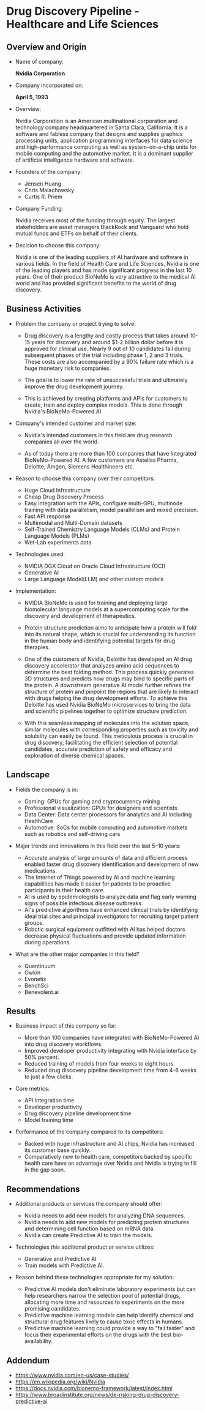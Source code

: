 # Drug Discovery Pipeline - Healthcare and Life Sciences

## Overview and Origin

* Name of company:

    **Nvidia Corporation**

* Company incorporated on:

    **April 5, 1993**

* Overview:

    Nvidia Corporation is an American multinational corporation and technology company headquartered in Santa Clara, California. It is a software and fabless company that designs and supplies graphics processing units, application programming interfaces for data science and high-performance computing as well as system-on-a-chip units for mobile computing and the automotive market. It is a dominant supplier of artificial intelligence hardware and software.

* Founders of the company:

    - Jensen Huang
    - Chris Malachowsky
    - Curtis R. Priem

* Company Funding:

    Nvidia receives most of the funding through equity. The largest stakeholders are asset managers BlackRock and Vanguard who hold mutual funds and ETFs on behalf of their clients.

* Decision to choose this company:

    Nvidia is one of the leading suppliers of AI hardware and software in various fields. In the field of Health Care and Life Sciences, Nvidia is one of the leading players and has made significant progress in the last 10 years. One of their product BioNeMo is very attractive to the medical AI world and has provided significant benefits to the world of drug discovery.


## Business Activities

* Problem the company or project trying to solve:

    - Drug discovery is a lengthy and costly process that takes around 10-15 years for discovery and around $1-2 billion dollar before it is approved for clinical use. Nearly 9 out of 10 candidates fail during subsequent phases of the trial including phase 1, 2 and 3 trials. These costs are also accompanied by a 90% failure rate which is a huge monetary risk to companies.

    - The goal is to lower the rate of unsuccessful trials and ultimately improve the drug development journey.

    - This is achieved by creating platforms and APIs for customers to create, train and deploy complex models. This is done through Nvidia's BioNeMo-Powered AI.

* Company's intended customer and market size:

    - Nvidia's intended customers in this field are drug research companies all over the world.

    - As of today there are more than 100 companies that have integrated BioNeMo-Powered AI. A few customers are Astellas Pharma, Deloitte, Amgen, Siemens Healthineers etc.

* Reason to choose this company over their competitors:

    - Huge Cloud Infrastructure
    - Cheap Drug Discovery Process
    - Easy integration with the APIs, configure multi-GPU, multinode training with data parallelism, model parallelism and mixed precision.
    - Fast API response
    - Multimodal and Multi-Domain datasets
    - Self-Trained Chemistry Language Models (CLMs) and Protein Language Models (PLMs)
    - Wet-Lab experiments data

* Technologies used:

    - NVIDIA DGX Cloud on Oracle Cloud Infrastructure (OCI)
    - Generative AI
    - Large Language Model(LLM) and other custom models


* Implementation:

    - NVIDIA BioNeMo is used for training and deploying large biomolecular language models at a supercomputing scale for the discovery and development of therapeutics.

    - Protein structure prediction aims to anticipate how a protein will fold into its natural shape, which is crucial for understanding its function in the human body and identifying potential targets for drug therapies.

    - One of the customers of Nvidia, Deloitte has developed an AI drug discovery accelerator that analyzes amino acid sequences to determine the best folding method. This process quickly generates 3D structures and predicts how drugs may bind to specific parts of the protein. A downstream generative AI model further refines the structure of protein and pinpoint the regions that are likely to interact with drugs helping the drug development efforts. To achieve this Deloitte has used Nvidia BioNeMo microservices to bring the data and scientific pipelines together to optimize structure prediction.

    - With this seamless mapping of molecules into the solution space, similar molecules with corresponding properties such as toxicity and solubility can easily be found. This meticulous process is crucial in drug discovery, facilitating the efficient selection of potential candidates, accurate prediction of safety and efficacy and exploration of diverse chemical spaces.


## Landscape

* Fields the company is in:

    - Gaming: GPUs for gaming and cryptocurrency mining
    - Professional visualization: GPUs for designers and scientists
    - Data Center: Data center processors for analytics and AI including HealthCare
    - Automotive: SoCs for mobile computing and automotive markets such as robotics and self-driving cars

* Major trends and innovations in this field over the last 5&ndash;10 years:

    - Accurate analysis of large amounts of data and efficient process enabled faster drug discovery identification and development of new medications.
    - The Internet of Things powered by AI and machine learning capabilities has made it easier for patients to be proactive participants in their health care.
    - AI is used by epidemiologists to analyze data and flag early warning signs of possible infectious disease outbreaks.
    - AI's predictive algorithms have enhanced clinical trials by identifying ideal trial sites and principal investigators for recruiting target patient groups.
    - Robotic surgical equipment outfitted with AI has helped doctors decrease physical fluctuations and provide updated information during operations.

* What are the other major companies in this field?
    - Quantinuum
    - Owkin
    - Evonetix
    - BenchSci
    - Benevolent.ai

## Results

* Business impact of this company so far:

    - More than 100 companies have integrated with BioNeMo-Powered AI into drug discovery workflows.
    - Improved developer productivity integrating with Nvidia interface by 50% percent.
    - Reduced training of models from four weeks to eight hours.
    - Reduced drug discovery pipeline development time from 4-6 weeks to just a few clicks.

* Core metrics:

    - API Integration time
    - Developer productivity
    - Drug discovery pipeline development time
    - Model training time

* Performance of the company compared to its competitors:

    - Backed with huge infrastructure and AI chips, Nvidia has increased its customer base quickly.
    - Comparatively new to health care, competitors backed by specific health care have an advantage over Nvidia and Nvidia is trying to fill in the gap soon.

## Recommendations

* Additional products or services the company should offer:

    - Nvidia needs to add new models for analyzing DNA sequences.
    - Nvidia needs to add new models for predicting protein structures and determining cell function based on mRNA data.
    - Nvidia can create Predictive AI to train the models. 

* Technologies this additional product or service utilizes:
    - Generative and Predictive AI
    - Train models with Predictive AI.

* Reason behind these technologies appropriate for my solution:
    - Predictive AI models don't eliminate laboratory experiments but can help researchers narrow the selection pool of potential drugs, allocating more time and resources to experiments on the more promising candidates.
    - Predictive machine learning models can help identify chemical and structural drug features likely to cause toxic effects in humans.
    - Predictive machine learning could provide a way to "fail faster" and focus their experimental efforts on the drugs with the best bio-availability.

## Addendum

*   https://www.nvidia.com/en-us/case-studies/
*   https://en.wikipedia.org/wiki/Nvidia
*   https://docs.nvidia.com/bionemo-framework/latest/index.html
*   https://www.broadinstitute.org/news/de-risking-drug-discovery-predictive-ai